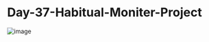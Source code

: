 # Day-37-Habitual-Moniter-Project
![image](https://user-images.githubusercontent.com/52599620/206635823-b4eae8f5-7fc8-488f-a647-e67a8b11b7d2.png)
